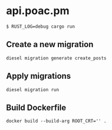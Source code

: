 # api.poac.pm

```shell
$ RUST_LOG=debug cargo run
```

## Create a new migration

```shell
diesel migration generate create_posts
```

## Apply migrations

```shell
diesel migration run
```

## Build Dockerfile

```shell
docker build --build-arg ROOT_CRT='' .
```
